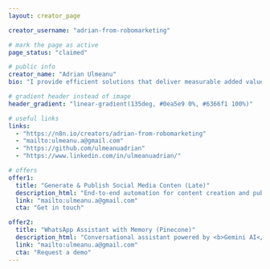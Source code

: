 ```yaml
---
layout: creator_page

creator_username: "adrian-from-robomarketing"

# mark the page as active
page_status: "claimed"

# public info
creator_name: "Adrian Ulmeanu"
bio: "I provide efficient solutions that deliver measurable added value."

# gradient header instead of image
header_gradient: "linear-gradient(135deg, #0ea5e9 0%, #6366f1 100%)"

# useful links
links:
  - "https://n8n.io/creators/adrian-from-robomarketing"
  - "mailto:ulmeanu.a@gmail.com"
  - "https://github.com/ulmeanuadrian"
  - "https://www.linkedin.com/in/ulmeanuadrian/"

# offers
offer1:
  title: "Generate & Publish Social Media Conten (Late)"
  description_html: "End-to-end automation for content creation and publishing with <b>Gemini</b> and <b>Late API</b>. Fast setup and full support."
  link: "mailto:ulmeanu.a@gmail.com"
  cta: "Get in touch"

offer2:
  title: "WhatsApp Assistant with Memory (Pinecone)"
  description_html: "Conversational assistant powered by <b>Gemini AI</b>, CRM integration, and persistent memory. Demo available on request."
  link: "mailto:ulmeanu.a@gmail.com"
  cta: "Request a demo"
---
```

